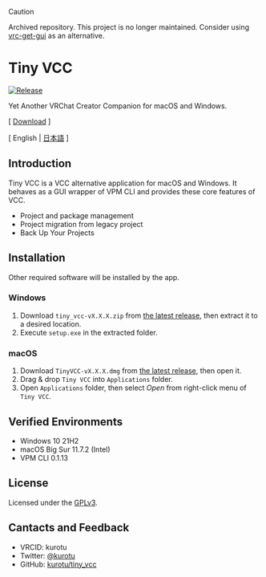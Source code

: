 > [!CAUTION]
> Archived repository. This project is no longer maintained.
> Consider using [vrc-get-gui](https://github.com/vrc-get/vrc-get) as an alternative.

# Tiny VCC
<p>
  <a href="https://github.com/kurotu/tiny_vcc/releases/latest">
    <img alt="Release" src="https://img.shields.io/github/v/release/kurotu/tiny_vcc">
  </a>
</p>

Yet Another VRChat Creator Companion for macOS and Windows.

[ [Download](https://github.com/kurotu/tiny_vcc/releases/latest) ]

[ English | [日本語](./README_JP.md) ]

## Introduction
Tiny VCC is a VCC alternative application for macOS and Windows.
It behaves as a GUI wrapper of VPM CLI and provides these core features of VCC.

- Project and package management
- Project migration from legacy project
- Back Up Your Projects

## Installation

Other required software will be installed by the app.

### Windows
1. Download `tiny_vcc-vX.X.X.zip` from [the latest release](https://github.com/kurotu/tiny_vcc/releases/latest), then extract it to a desired location.
2. Execute `setup.exe` in the extracted folder.

### macOS
1. Download `TinyVCC-vX.X.X.dmg` from [the latest release](https://github.com/kurotu/tiny_vcc/releases/latest), then open it.
2. Drag & drop `Tiny VCC` into `Applications` folder.
3. Open `Applications` folder, then select *Open* from right-click menu of `Tiny VCC`.

## Verified Environments
- Windows 10 21H2
- macOS Big Sur 11.7.2 (Intel)
- VPM CLI 0.1.13

## License
Licensed under the [GPLv3](./LICENSE).

## Cantacts and Feedback
- VRCID: kurotu
- Twitter: [@kurotu](https://twitter.com/kurotu)
- GitHub: [kurotu/tiny_vcc](https://github.com/kurotu/tiny_vcc)
